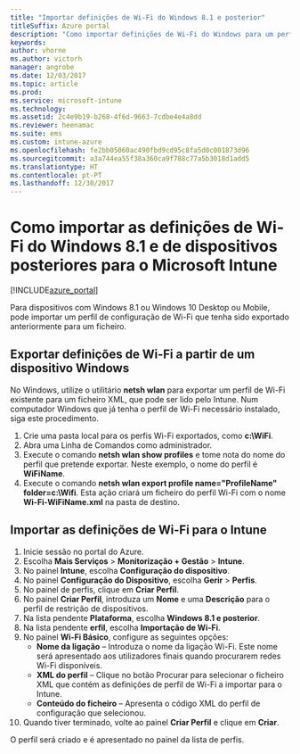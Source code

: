 ```yaml
---
title: "Importar definições de Wi-Fi do Windows 8.1 e posterior"
titleSuffix: Azure portal
description: "Como importar definições de Wi-Fi do Windows para um perfil Wi-Fi do Intune.\""
keywords: 
author: vhorne
ms.author: victorh
manager: angrobe
ms.date: 12/03/2017
ms.topic: article
ms.prod: 
ms.service: microsoft-intune
ms.technology: 
ms.assetid: 2c4e9b19-b268-4f6d-9663-7cdbe4e4a8dd
ms.reviewer: heenamac
ms.suite: ems
ms.custom: intune-azure
ms.openlocfilehash: fe2bb05060ac490fbd9cd95c8fa5d0c001873d96
ms.sourcegitcommit: a3a744ea55f38a360ca9f788c77a5b3018d1add5
ms.translationtype: HT
ms.contentlocale: pt-PT
ms.lasthandoff: 12/30/2017
---
```

# <a name="how-to-import-wi-fi-settings-for-windows-81-and-later-devices-in-microsoft-intune"></a>Como importar as definições de Wi-Fi do Windows 8.1 e de dispositivos posteriores para o Microsoft Intune

[!INCLUDE[azure_portal](./includes/azure_portal.md)]

Para dispositivos com Windows 8.1 ou Windows 10 Desktop ou Mobile, pode importar um perfil de configuração de Wi-Fi que tenha sido exportado anteriormente para um ficheiro.

## <a name="export-wi-fi-settings-from-a-windows-device"></a>Exportar definições de Wi-Fi a partir de um dispositivo Windows

No Windows, utilize o utilitário **netsh wlan** para exportar um perfil de Wi-Fi existente para um ficheiro XML, que pode ser lido pelo Intune. Num computador Windows que já tenha o perfil de Wi-Fi necessário instalado, siga este procedimento.
1. Crie uma pasta local para os perfis Wi-Fi exportados, como **c:\WiFi**.
1. Abra uma Linha de Comandos como administrador.
1. Execute o comando **netsh wlan show profiles** e tome nota do nome do perfil que pretende exportar. Neste exemplo, o nome do perfil é **WiFiName**.
1. Execute o comando **netsh wlan export profile name="ProfileName" folder=c:\Wifi**. Esta ação criará um ficheiro do perfil Wi-Fi com o nome **Wi-Fi-WiFiName.xml** na pasta de destino.

## <a name="import-the-wi-fi-settings-into-intune"></a>Importar as definições de Wi-Fi para o Intune

1. Inicie sessão no portal do Azure.
2. Escolha **Mais Serviços** > **Monitorização + Gestão** > **Intune**.
3. No painel **Intune**, escolha **Configuração do dispositivo**.
2. No painel **Configuração do Dispositivo**, escolha **Gerir** > **Perfis**.
3. No painel de perfis, clique em **Criar Perfil**.
4. No painel **Criar Perfil**, introduza um **Nome** e uma **Descrição** para o perfil de restrição de dispositivos.
5. Na lista pendente **Plataforma**, escolha **Windows 8.1 e posterior**.
6. Na lista pendente **erfil**, escolha **Importação de Wi-Fi**.
7. No painel **Wi-Fi Básico**, configure as seguintes opções:
    - **Nome da ligação** – Introduza o nome da ligação Wi-Fi. Este nome será apresentado aos utilizadores finais quando procurarem redes Wi-Fi disponíveis.
    - **XML do perfil** – Clique no botão Procurar para selecionar o ficheiro XML que contém as definições de perfil de Wi-Fi a importar para o Intune.
    - **Conteúdo do ficheiro** – Apresenta o código XML do perfil de configuração que selecionou.
8. Quando tiver terminado, volte ao painel **Criar Perfil** e clique em **Criar**.

O perfil será criado e é apresentado no painel da lista de perfis.
